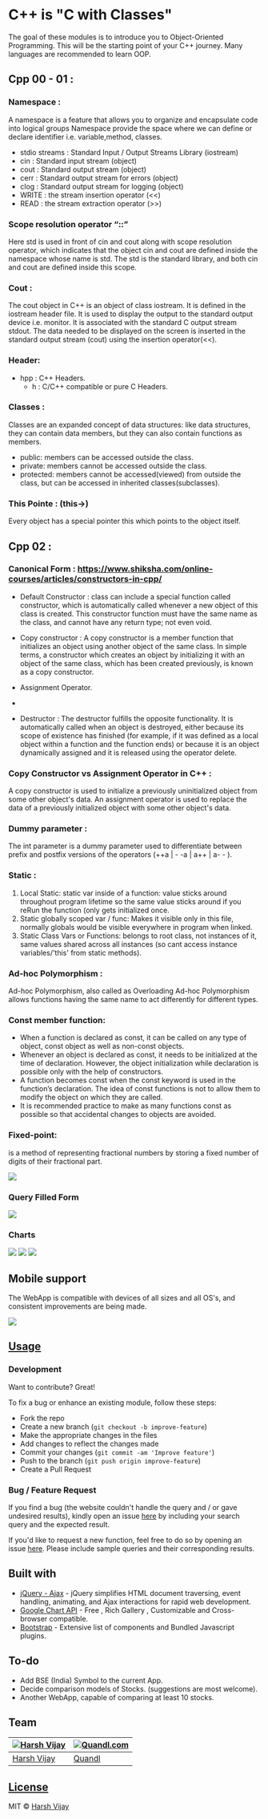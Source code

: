 # C++ is "C with Classes"

The goal of these modules is to introduce you to Object-Oriented Programming.
This will be the starting point of your C++ journey.
Many languages are recommended to learn OOP.

## Cpp 00 - 01 :

### Namespace :
  A namespace is a feature that allows you to organize and encapsulate code into logical groups
Namespace provide the space where we can define or declare identifier i.e. variable,method, classes.

- stdio streams : Standard Input / Output Streams Library (iostream)
- cin : Standard input stream (object)
- cout : Standard output stream (object)
- cerr : Standard output stream for errors (object)
- clog : Standard output stream for logging (object)
- WRITE : the stream insertion operator (<<)
- READ : the stream extraction operator (>>)

### Scope resolution operator “::” 
  Here std is used in front of cin and cout along with scope resolution operator, which indicates that the object cin and cout are defined inside the namespace whose name is std. The std is the standard library, and both cin and cout are defined inside this scope.

### Cout : 
  The cout object in C++ is an object of class iostream. It is defined in the iostream header file. It is used to display the output to the standard output device i.e. monitor. It is associated with the standard C output stream stdout. The data needed to be displayed on the screen is inserted in the standard output stream (cout) using the insertion operator(<<).

### Header:
- hpp : C++ Headers.
  - h : C/C++ compatible or pure C Headers.

### Classes :
  Classes are an expanded concept of data structures: like data structures, they can contain data members, but they can also contain functions as members.
- public: members can be accessed outside the class.
- private: members cannot be accessed outside the class.
- protected: members cannot be accessed(viewed) from outside the class, but can be accessed in inherited classes(subclasses).

### This Pointe : (this->)
Every object has a special pointer this which points to the object itself.


## Cpp 02 :

### Canonical Form :  https://www.shiksha.com/online-courses/articles/constructors-in-cpp/

- Default Constructor : 
	class can include a special function called constructor, which is automatically called whenever a new object of this class is created. This constructor function must have the same name as the class, and cannot have any return type; not even void.

- Copy constructor :
  	A copy constructor is a member function that initializes an object using another object of the same class. In simple terms, a constructor which creates an object by initializing it with an object of the same class, which has been created previously, is known as a copy constructor.
  
- Assignment Operator.
- 
- Destructor :
	The destructor fulfills the opposite functionality. It is automatically called when an object is destroyed, either because its scope of existence has finished (for example, if it was defined as a local object within a function and the function ends) or because it is an object dynamically assigned and it is released using the operator delete.

### Copy Constructor vs Assignment Operator in C++ :
A copy constructor is used to initialize a previously uninitialized object from some other object's data.
An assignment operator is used to replace the data of a previously initialized object with some other object's data.

### Dummy parameter :
The int parameter is a dummy parameter used to differentiate between prefix and postfix versions of the operators (++a | - -a | a++ | a- - ).


### Static : 
1. Local Static: static var inside of a function: value sticks around throughout program lifetime so the same value sticks around if you reRun the function (only gets initialized once.
2. Static globally scoped var / func: Makes it visible only in this file, normally globals would be visible everywhere in program when linked.
3. Static Class Vars or Functions: belongs to root class, not instances of it, same values shared across all instances (so cant access instance variables/'this' from static methods).

### Ad-hoc Polymorphism :	
Ad-hoc Polymorphism, also called as Overloading Ad-hoc Polymorphism allows functions having the same name to act differently for different types.

### Const member function:
- When a function is declared as const, it can be called on any type of object, const object as well as non-const objects.
- Whenever an object is declared as const, it needs to be initialized at the time of declaration. However, the object initialization while declaration is possible only with the help of constructors.
- A function becomes const when the const keyword is used in the function’s declaration. The idea of const functions is not to allow them to modify the object on which they are called.
- It is recommended practice to make as many functions const as possible so that accidental changes to objects are avoided.

### Fixed-point: 
is a method of representing fractional numbers by storing a fixed number of digits of their fractional part.


![](https://iharsh234.github.io/WebApp/images/demo/web_app_face.JPG)

### Query Filled Form
![](https://iharsh234.github.io/WebApp/images/demo/demo_query.JPG)

### Charts
![](https://iharsh234.github.io/WebApp/images/demo/demo_chart1.JPG)
![](https://iharsh234.github.io/WebApp/images/demo/demo_chart2.JPG)
![](https://iharsh234.github.io/WebApp/images/demo/demo_chart3.JPG)


## Mobile support
The WebApp is compatible with devices of all sizes and all OS's, and consistent improvements are being made.

![](https://iharsh234.github.io/WebApp/images/demo/mobile.png)




## [Usage](https://iharsh234.github.io/WebApp/) 

### Development
Want to contribute? Great!

To fix a bug or enhance an existing module, follow these steps:

- Fork the repo
- Create a new branch (`git checkout -b improve-feature`)
- Make the appropriate changes in the files
- Add changes to reflect the changes made
- Commit your changes (`git commit -am 'Improve feature'`)
- Push to the branch (`git push origin improve-feature`)
- Create a Pull Request 

### Bug / Feature Request

If you find a bug (the website couldn't handle the query and / or gave undesired results), kindly open an issue [here](https://github.com/iharsh234/WebApp/issues/new) by including your search query and the expected result.

If you'd like to request a new function, feel free to do so by opening an issue [here](https://github.com/iharsh234/WebApp/issues/new). Please include sample queries and their corresponding results.


## Built with 

- [jQuery - Ajax](http://www.w3schools.com/jquery/jquery_ref_ajax.asp) - jQuery simplifies HTML document traversing, event handling, animating, and Ajax interactions for rapid web development.
- [Google Chart API](https://developers.google.com/chart/interactive/docs/quick_start) - Free , Rich Gallery , Customizable and Cross-browser compatible.
- [Bootstrap](http://getbootstrap.com/) - Extensive list of components and  Bundled Javascript plugins.


## To-do
- Add BSE (India) Symbol to the current App.
- Decide comparison models of Stocks. (suggestions are most welcome).
- Another WebApp, capable of comparing at least 10 stocks.

## Team

[![Harsh Vijay](https://avatars1.githubusercontent.com/u/12688534?v=3&s=144)](https://github.com/iharsh234)  | [![Quandl.com](https://github.com/iharsh234/WebApp/blob/master/images/quandl.jpg)](https://www.quandl.com/)
---|---
[Harsh Vijay ](https://github.com/iharsh234) |[Quandl](https://www.quandl.com)

## [License](https://github.com/iharsh234/WebApp/blob/master/LICENSE.md)

MIT © [Harsh Vijay ](https://github.com/iharsh234)

